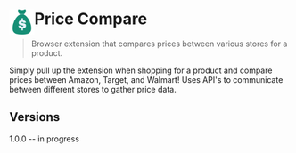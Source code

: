 # <img src="images/icon.png" width="45" align="left"> Price Compare

> Browser extension that compares prices between various stores for a product.

Simply pull up the extension when shopping for a product and compare prices between Amazon, Target, and Walmart! Uses API's to communicate between different stores to gather price data.

## Versions
1.0.0 -- in progress
